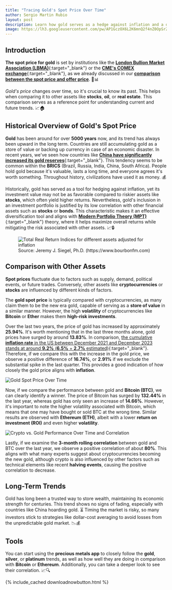 ```yaml
---
title: "Tracing Gold's Spot Price Over Time" 
author: Sergio Martin Rubio
layout: post
description: Learn how gold serves as a hedge against inflation and a diversification tool in investment portfolios. Compare gold's performance with other assets like cryptocurrencies and stocks, analyzing its volatility and correlation with Bitcoin and Ethereum. Explore its long-term trends and the tools available, such as the precious metals app, to track gold, silver, and platinum trends alongside Bitcoin and Ethereum.
image: https://lh3.googleusercontent.com/pw/AP1GczOX6L2K6mnQ2f4nZ0OpSrZoyDYJhA5k1r5Q0Aq4ymUwTfC6BmGAbrwH3-WAz-g-IJSuJmQMocpxMXjpw9kvEIwvmNpXzrFI39Rdl_tbiLTQMI1g_OFXxQL8RMVmrWQETUi_gzDHPA2wYCttcqLFagxS=w1200-h628-s-no?authuser=1
---
```


## Introduction

**The spot price for gold** is set by institutions like the [**London Bullion Market Association (LBMA)**](https://www.lbma.org.uk){:target="_blank"} or the [**CME's COMEX exchange**](https://www.cmegroup.com/company/comex.html){:target="_blank"}, as we already discussed in our [**comparison between the spot price and offer price**](https://preciousmetalsmanager.com/blog/precious-metals-valuation-spot-price-vs-offer-reference-price/). 💼📊

*Gold's price* changes over time, so it's crucial to know its past. This helps when comparing it to other assets like **stocks**, **oil**, or **real estate**. This comparison serves as a reference point for understanding current and future trends. 📈🏠

## Historical Overview of Gold's Spot Price

**Gold** has been around for over **5000 years** now, and its trend has always been upward in the long term. Countries are still accumulating gold as a store of value or backing up currency in case of an economic disaster. In recent years, we've seen how countries like [**China have significantly increased its gold reserves**](https://www.gold.org/goldhub/data/gold-reserves-by-country){:target="_blank"}. This tendency seems to be common within the **BRICS** (Brazil, Russia, India, China, South Africa). People hold gold because it's valuable, lasts a long time, and everyone agrees it's worth something. Throughout history, civilizations have used it as money. 💰

Historically, gold has served as a tool for hedging against inflation, yet its investment value may not be as favorable compared to riskier assets like **stocks**, which often yield higher returns. Nevertheless, gold's inclusion in an investment portfolio is justified by its low correlation with other financial assets such as **stocks** or **bonds**. This characteristic makes it an effective diversification tool and aligns with [**Modern Portfolio Theory (MPT)**](https://www.investopedia.com/terms/m/modernportfoliotheory.asp){:target="_blank"} theory, where it helps maximize overall returns while mitigating the risk associated with other assets. 📈🔒

<figure class="figure">
    <img class="img-fluid" src="https://www.bourbonfm.com/sites/default/files/users/PatrickBourbon/July%2024.png" alt="Total Real Return Indices for different assets adjusted for inflation" />
    <figcaption class="figure-caption">Source: Jeremy J. Siegel, Ph.D. (https://www.bourbonfm.com)</figcaption>
</figure>

## Comparison with Other Assets

**Spot prices** fluctuate due to factors such as supply, demand, political events, or future trades. Conversely, other assets like **cryptocurrencies** or **stocks** are influenced by different kinds of factors.

The **gold spot price** is typically compared with cryptocurrencies, as many claim them to be the new era gold, capable of serving as a **store of value** in a similar manner. However, the high **volatility** of cryptocurrencies like **Bitcoin** or **Ether** makes them **high-risk investments**.

Over the last two years, the price of gold has increased by approximately **25.94%**. It's worth mentioning that in the last three months alone, gold prices have surged by around **13.83%**. In comparison, [the cumulative **inflation rate** in the US between December 2021 and December 2023 stands at around **9.2%** (**6.5%** + **2.7%** estimated)](https://www.thebalancemoney.com/u-s-inflation-rate-history-by-year-and-forecast-3306093){:target="_blank"}. Therefore, if we compare this with the increase in the gold price, we observe a positive difference of **16.74%**, or **2.91%** if we exclude the substantial spike in the last quarter. This provides a good indication of how closely the gold price aligns with **inflation**.

<img class="img-fluid" src="https://lh3.googleusercontent.com/pw/AP1GczO2Q-0PyyNuZ_PiIeDOYtY0qP4g8EubW_5EAL0TxYEA0H_7azcanTcsLE19wIEJfKTIt8swLElDq5U-XeSkWkdcYssHJdmHkp2Oxz257UtrIXAP5ACM6NWmuwDinrCIAyTtPKB14S563DRGY32VamVn=w1920-h1080-s-no?authuser=1" alt="Gold Spot Price Over Time" />

Now, if we compare the performance between gold and **Bitcoin (BTC)**, we can clearly identify a winner. The price of Bitcoin has surged by **132.44%** in the last year, whereas gold has only seen an increase of **14.66%**. However, it's important to note the higher volatility associated with Bitcoin, which means that one may have bought or sold BTC at the wrong time. Similar results are observed with **Ethereum (ETH)**, albeit with a lower **return on investment (ROI)** and even higher **volatility**.

<img class="img-fluid" src="https://lh3.googleusercontent.com/pw/AP1GczOG4pQ_2bPA23aSVYud2GJAGriVN1zE0EnHUJwk34dqFRIJdRMg8fdcW4pa4gUdxgWIN7bc4ckM__DypQVDE81yUEVcKhesju-EXmhopCmJ6-qSGEUkx6RaUIQZKUVeywLeulAL1mGIUE205xwgJlzs=w1920-h1080-s-no?authuser=1" alt="Crypto vs. Gold Performance Over Time and Correlation" />

Lastly, if we examine the **3-month rolling correlation** between gold and BTC over the last year, we observe a positive correlation of about **80%**. This aligns with what many experts suggest about cryptocurrencies becoming the new gold, although crypto is also influenced by other factors such as technical elements like recent **halving events**, causing the positive correlation to decrease.

## Long-Term Trends

Gold has long been a trusted way to store wealth, maintaining its economic strength for centuries. This trend shows no signs of fading, especially with countries like China hoarding gold. ⏳ Timing the market is risky, so many investors stick to strategies like dollar-cost averaging to avoid losses from the unpredictable gold market. 📉💰

## Tools

You can start using the **precious metals app** to closely follow the **gold**, **silver**, or **platinum** trends, as well as how well they are doing in comparison with **Bitcoin** or **Ethereum**. Additionally, you can take a deeper look to see their correlation. 📈🔍

{% include_cached downloadnowbutton.html %}

